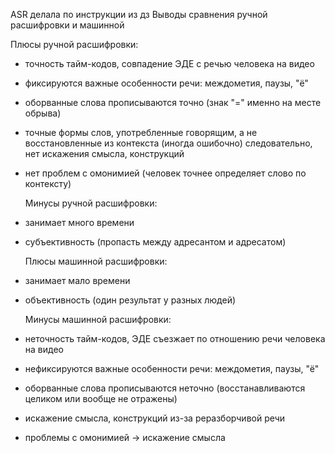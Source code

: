 ASR делала по инструкции из дз
Выводы сравнения ручной расшифровки и машинной
   
   Плюсы ручной расшифровки:
- точность тайм-кодов, совпадение ЭДЕ с речью человека на видео
- фиксируются важные особенности речи: междометия, паузы, "ё"
- оборванные слова прописываются точно (знак "=" именно на месте обрыва)
- точные формы слов, употребленные говорящим, а не восстановленные из контекста (иногда ошибочно)
  следовательно, нет искажения смысла, конструкций
- нет проблем с омонимией (человек точнее определяет слово по контексту)

   Минусы ручной расшифровки:
- занимает много времени
- субъективность (пропасть между адресантом и адресатом)

   Плюсы машинной расшифровки:
- занимает мало времени
- объективность (один результат у разных людей)

   Минусы машинной расшифровки:
- неточность тайм-кодов, ЭДЕ съезжает по отношению речи человека на видео
- нефиксируются важные особенности речи: междометия, паузы, "ё"
- оборванные слова прописываются неточно (восстанавливаются целиком или вообще не отражены)
- искажение смысла, конструкций из-за реразборчивой речи
- проблемы с омонимией -> искажение смысла

   
